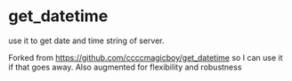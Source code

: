 # get_datetime

use it to get date and time string of server.

Forked from https://github.com/ccccmagicboy/get_datetime so I can use it if that
goes away. Also augmented for flexibility and robustness
